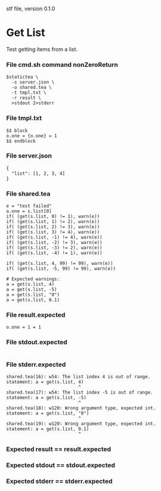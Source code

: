 stf file, version 0.1.0

# Get List

Test getting items from a list.

### File cmd.sh command nonZeroReturn

~~~
$statictea \
  -s server.json \
  -o shared.tea \
  -t tmpl.txt \
  -r result \
  >stdout 2>stderr
~~~

### File tmpl.txt

~~~
$$ block
o.one = {o.one} = 1
$$ endblock
~~~

### File server.json

~~~
{
  "list": [1, 2, 3, 4]
}
~~~

### File shared.tea

~~~
e = "test failed"
o.one = s.list[0]
if( (get(s.list, 0) != 1), warn(e))
if( (get(s.list, 1) != 2), warn(e))
if( (get(s.list, 2) != 3), warn(e))
if( (get(s.list, 3) != 4), warn(e))
if( (get(s.list, -1) != 4), warn(e))
if( (get(s.list, -2) != 3), warn(e))
if( (get(s.list, -3) != 2), warn(e))
if( (get(s.list, -4) != 1), warn(e))

if( (get(s.list, 4, 99) != 99), warn(e))
if( (get(s.list, -5, 99) != 99), warn(e))

# Expected warnings:
a = get(s.list, 4)
a = get(s.list, -5)
a = get(s.list, "0")
a = get(s.list, 0.1)

~~~

### File result.expected

~~~
o.one = 1 = 1
~~~

### File stdout.expected

~~~
~~~

### File stderr.expected

~~~
shared.tea(16): w54: The list index 4 is out of range.
statement: a = get(s.list, 4)
                           ^
shared.tea(17): w54: The list index -5 is out of range.
statement: a = get(s.list, -5)
                           ^
shared.tea(18): w120: Wrong argument type, expected int.
statement: a = get(s.list, "0")
                           ^
shared.tea(19): w120: Wrong argument type, expected int.
statement: a = get(s.list, 0.1)
                           ^
~~~


### Expected result == result.expected
### Expected stdout == stdout.expected
### Expected stderr == stderr.expected
